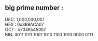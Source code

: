 ## big prime number : 
DEC: 1,000,000,007<br>
HEX : 0x3B9ACA07<br>
OCT : o7346545007<br>
BIN: 0011 1011 1001 1010 1100 1010 0000 0111

